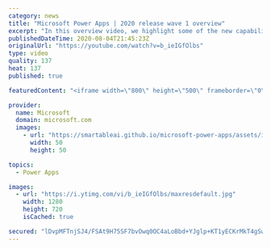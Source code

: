 ```yaml
---
category: news
title: "Microsoft Power Apps | 2020 release wave 1 overview"
excerpt: "In this overview video, we highlight some of the new capabilities included in the latest update to Microsoft Power Apps.      Here are the capabilities covered:     UI enhancements       • Save is always visible       • Chart formatting  Grid user experience enhancements       • Conditional search  "
publishedDateTime: 2020-08-04T21:45:23Z
originalUrl: "https://youtube.com/watch?v=b_ieIGfOlbs"
type: video
quality: 137
heat: 137
published: true

featuredContent: "<iframe width=\"800\" height=\"500\" frameborder=\"0\" src=\"https://www.youtube.com/embed/b_ieIGfOlbs\" allow=\"accelerometer; autoplay; encrypted-media; gyroscope; picture-in-picture\" allowfullscreen></iframe>"

provider:
  name: Microsoft
  domain: microsoft.com
  images:
    - url: "https://smartableai.github.io/microsoft-power-apps/assets/images/organizations/microsoft.com-50x50.jpg"
      width: 50
      height: 50

topics:
  - Power Apps

images:
  - url: "https://i.ytimg.com/vi/b_ieIGfOlbs/maxresdefault.jpg"
    width: 1280
    height: 720
    isCached: true

secured: "lDvpMFTnjSJ4/FSAt9H75SF7bvOwq0OC4aLoBbd+YJglp+KT1yECKrMkT4gSwpJhDaCVPxP3NHeX7DqhPLHLYTatAuuMNeHXfqP9B0ksZx80ZSQHLR7FHwQZabSYrp3htt8RClu/N//h+44RALSfFeajKDwR+petw47FO2HU6DonUTe0btKFk4K5JeSoaPCEFVOYu++sDvSOjSAbMiIwXRTr1RAWG0VAY+mGg3R75IWVxfHNV3jGYsapRoM5Hgn8DaQQgfiLPzqyf1fu2Rd+Hu33gWRjyBthcwHLv36BwPgACwm+l9CYXLRqrOQfsDOXk17VC+PNmAIMDlDRc8QRehHEdCEvi4J/WyOB66I7FqeKmxQBJn2LQa2ZfiWYGj1c4/wjY7foTZ/+YF5m9pG9eJyKN2iPX4sbYqj6jvwtkv47crXG6XieuOxHDb+KeWdj;ElGtaXEoUUh758SORNQPVQ=="
---
```


